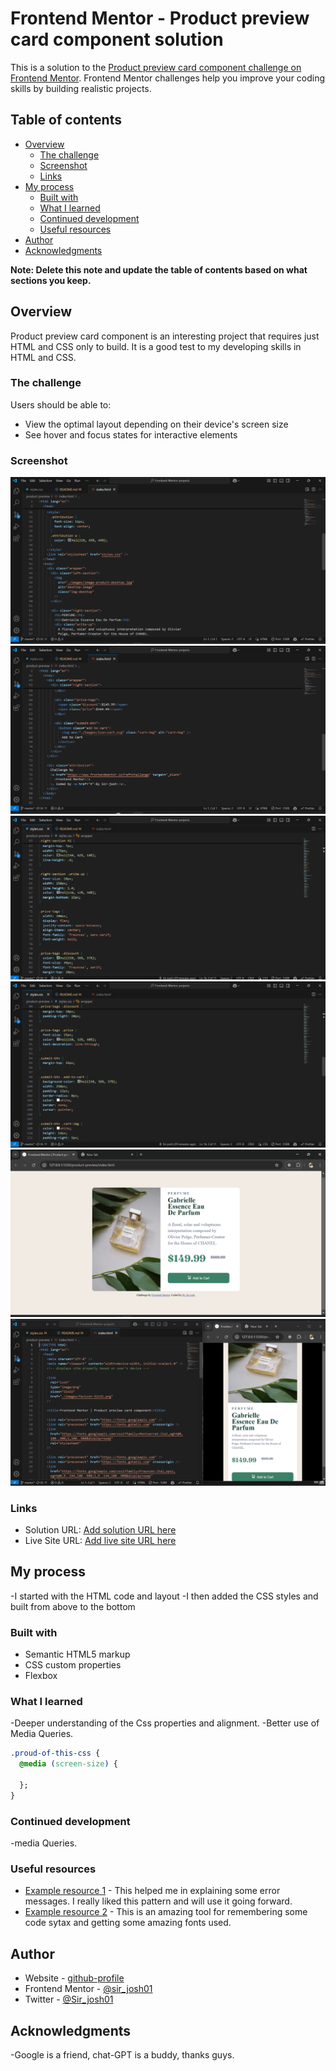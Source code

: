 # Frontend Mentor - Product preview card component solution

This is a solution to the [Product preview card component challenge on Frontend Mentor](https://www.frontendmentor.io/challenges/product-preview-card-component-GO7UmttRfa). Frontend Mentor challenges help you improve your coding skills by building realistic projects. 

## Table of contents

- [Overview](#overview)
  - [The challenge](#the-challenge)
  - [Screenshot](#screenshot)
  - [Links](#links)
- [My process](#my-process)
  - [Built with](#built-with)
  - [What I learned](#what-i-learned)
  - [Continued development](#continued-development)
  - [Useful resources](#useful-resources)
- [Author](#author)
- [Acknowledgments](#acknowledgments)

**Note: Delete this note and update the table of contents based on what sections you keep.**

## Overview
  Product preview card component is an interesting project that requires just HTML and CSS only to build. It is a good test to my developing skills in HTML and CSS.
### The challenge

Users should be able to:

- View the optimal layout depending on their device's screen size
- See hover and focus states for interactive elements

### Screenshot

![](./screenshots/Screenshot%20(42).png)
![](./screenshots/Screenshot%20(43).png)
![](./screenshots/Screenshot%20(46).png)
![](./screenshots/Screenshot%20(47).png)
![](./screenshots/Screenshot%20(51).png)
![](./screenshots/Screenshot%20(52).png)



### Links

- Solution URL: [Add solution URL here](https://github.com/Sir-josh01/product)
- Live Site URL: [Add live site URL here](https://sir-josh01.github.io/product/)

## My process
-I started with the HTML code and layout 
-I then added the CSS styles and built from above to the bottom
### Built with

- Semantic HTML5 markup
- CSS custom properties
- Flexbox


### What I learned

-Deeper understanding of the Css properties and alignment.
-Better use of Media Queries.

```css
.proud-of-this-css {
  @media (screen-size) {

  };
}
```

### Continued development

-media Queries.

### Useful resources

- [Example resource 1](https://www.chatgpt.com) - This helped me in explaining some error messages. I really liked this pattern and will use it going forward.
- [Example resource 2](https://www.google.com) - This is an amazing tool for remembering some code sytax and getting some amazing fonts used.

## Author

- Website - [github-profile](https://https://sir-josh01.github.io/product/)
- Frontend Mentor - [@sir_josh01](https://www.frontendmentor.io/profile/sir-josh01)
- Twitter - [@Sir_josh01](https://www.twitter.com/Sir_josh01)


## Acknowledgments

-Google is a friend, chat-GPT is a buddy, thanks guys. 

